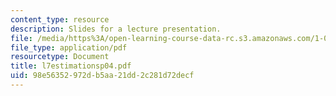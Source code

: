 ```yaml
---
content_type: resource
description: Slides for a lecture presentation.
file: /media/https%3A/open-learning-course-data-rc.s3.amazonaws.com/1-040-project-management-spring-2004/98e56352972db5aa21dd2c281d72decf_l7estimationsp04.pdf
file_type: application/pdf
resourcetype: Document
title: l7estimationsp04.pdf
uid: 98e56352-972d-b5aa-21dd-2c281d72decf
---
```

